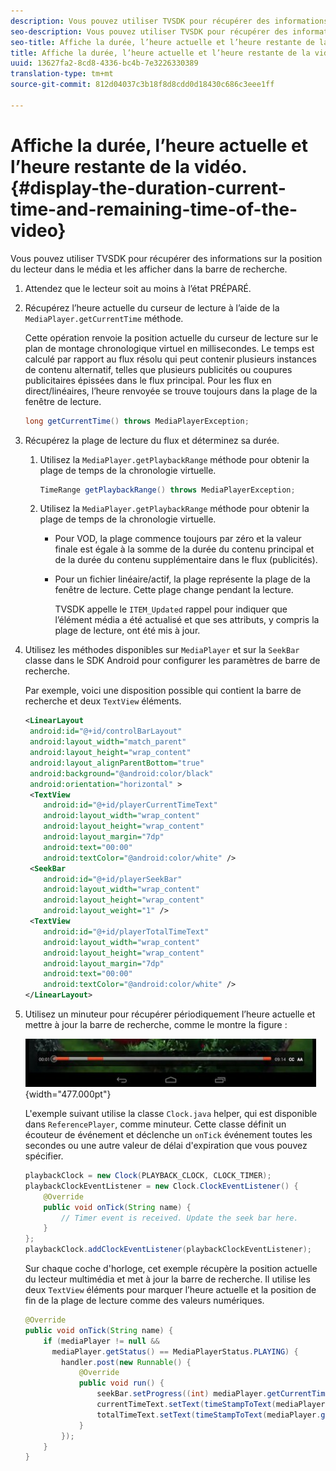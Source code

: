 ```yaml
---
description: Vous pouvez utiliser TVSDK pour récupérer des informations sur la position du lecteur dans le média et les afficher dans la barre de recherche.
seo-description: Vous pouvez utiliser TVSDK pour récupérer des informations sur la position du lecteur dans le média et les afficher dans la barre de recherche.
seo-title: Affiche la durée, l’heure actuelle et l’heure restante de la vidéo.
title: Affiche la durée, l’heure actuelle et l’heure restante de la vidéo.
uuid: 13627fa2-8cd8-4336-bc4b-7e3226330389
translation-type: tm+mt
source-git-commit: 812d04037c3b18f8d8cdd0d18430c686c3eee1ff

---
```



# Affiche la durée, l’heure actuelle et l’heure restante de la vidéo. {#display-the-duration-current-time-and-remaining-time-of-the-video}

Vous pouvez utiliser TVSDK pour récupérer des informations sur la position du lecteur dans le média et les afficher dans la barre de recherche.

1. Attendez que le lecteur soit au moins à l’état PRÉPARÉ.
1. Récupérez l’heure actuelle du curseur de lecture à l’aide de la `MediaPlayer.getCurrentTime` méthode.

   Cette opération renvoie la position actuelle du curseur de lecture sur le plan de montage chronologique virtuel en millisecondes. Le temps est calculé par rapport au flux résolu qui peut contenir plusieurs instances de contenu alternatif, telles que plusieurs publicités ou coupures publicitaires épissées dans le flux principal. Pour les flux en direct/linéaires, l’heure renvoyée se trouve toujours dans la plage de la fenêtre de lecture.

   ```java
   long getCurrentTime() throws MediaPlayerException;
   ```

1. Récupérez la plage de lecture du flux et déterminez sa durée.
   1. Utilisez la `MediaPlayer.getPlaybackRange` méthode pour obtenir la plage de temps de la chronologie virtuelle.

      ```java
      TimeRange getPlaybackRange() throws MediaPlayerException;
      ```

   1. Utilisez la `MediaPlayer.getPlaybackRange` méthode pour obtenir la plage de temps de la chronologie virtuelle.

      * Pour VOD, la plage commence toujours par zéro et la valeur finale est égale à la somme de la durée du contenu principal et de la durée du contenu supplémentaire dans le flux (publicités).
      * Pour un fichier linéaire/actif, la plage représente la plage de la fenêtre de lecture. Cette plage change pendant la lecture.

         TVSDK appelle le `ITEM_Updated` rappel pour indiquer que l’élément média a été actualisé et que ses attributs, y compris la plage de lecture, ont été mis à jour.

1. Utilisez les méthodes disponibles sur `MediaPlayer` et sur la `SeekBar` classe dans le SDK Android pour configurer les paramètres de barre de recherche.

   Par exemple, voici une disposition possible qui contient la barre de recherche et deux `TextView` éléments.

   ```xml
   <LinearLayout 
    android:id="@+id/controlBarLayout" 
    android:layout_width="match_parent" 
    android:layout_height="wrap_content" 
    android:layout_alignParentBottom="true" 
    android:background="@android:color/black" 
    android:orientation="horizontal" > 
    <TextView 
       android:id="@+id/playerCurrentTimeText" 
       android:layout_width="wrap_content" 
       android:layout_height="wrap_content" 
       android:layout_margin="7dp" 
       android:text="00:00" 
       android:textColor="@android:color/white" /> 
    <SeekBar 
       android:id="@+id/playerSeekBar" 
       android:layout_width="wrap_content" 
       android:layout_height="wrap_content" 
       android:layout_weight="1" /> 
    <TextView 
       android:id="@+id/playerTotalTimeText" 
       android:layout_width="wrap_content" 
       android:layout_height="wrap_content" 
       android:layout_margin="7dp" 
       android:text="00:00" 
       android:textColor="@android:color/white" /> 
   </LinearLayout>
   ```

1. Utilisez un minuteur pour récupérer périodiquement l’heure actuelle et mettre à jour la barre de recherche, comme le montre la figure :

   <!--<a id="fig_689CEDDD02094C0C8E91C5195F8EAD3F"></a>-->

   ![](assets/seek-bar.jpg){width=&quot;477.000pt&quot;}

   L&#39;exemple suivant utilise la classe `Clock.java` helper, qui est disponible dans `ReferencePlayer`, comme minuteur. Cette classe définit un écouteur de événement et déclenche un `onTick` événement toutes les secondes ou une autre valeur de délai d&#39;expiration que vous pouvez spécifier.

   ```java
   playbackClock = new Clock(PLAYBACK_CLOCK, CLOCK_TIMER); 
   playbackClockEventListener = new Clock.ClockEventListener() { 
       @Override 
       public void onTick(String name) { 
           // Timer event is received. Update the seek bar here. 
       } 
   }; 
   playbackClock.addClockEventListener(playbackClockEventListener);
   ```

   Sur chaque coche d&#39;horloge, cet exemple récupère la position actuelle du lecteur multimédia et met à jour la barre de recherche. Il utilise les deux `TextView` éléments pour marquer l’heure actuelle et la position de fin de la plage de lecture comme des valeurs numériques.

   ```java
   @Override 
   public void onTick(String name) { 
       if (mediaPlayer != null &&  
         mediaPlayer.getStatus() == MediaPlayerStatus.PLAYING) { 
           handler.post(new Runnable() { 
               @Override 
               public void run() { 
                   seekBar.setProgress((int) mediaPlayer.getCurrentTime()); 
                   currentTimeText.setText(timeStampToText(mediaPlayer.getCurrentTime())); 
                   totalTimeText.setText(timeStampToText(mediaPlayer.getPlaybackRange().getEnd())); 
               } 
           }); 
       } 
   } 
   ```

